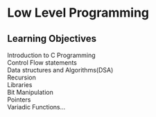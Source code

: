# Low Level Programming
## Learning Objectives
Introduction to C Programming  
Control Flow statements  
Data structures and Algorithms(DSA)  
Recursion  
Libraries  
Bit Manipulation  
Pointers  
Variadic Functions...
